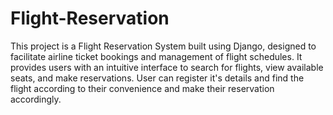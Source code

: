 # Flight-Reservation
This project is a Flight Reservation System built using Django, designed to facilitate airline ticket bookings and management of flight schedules. It provides users with an intuitive interface to search for flights, view available seats, and make reservations.
User can register it's details and find the flight according to their convenience and make their reservation accordingly.
